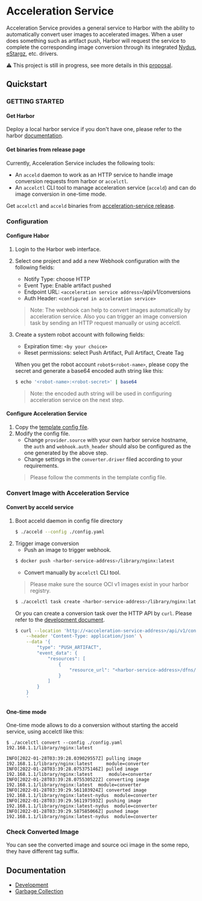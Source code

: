 # Acceleration Service

Acceleration Service provides a general service to Harbor with the ability to automatically convert user images to accelerated images. When a user does something such as artifact push, Harbor will request the service to complete the corresponding image conversion through its integrated [Nydus](https://github.com/dragonflyoss/image-service),
[eStargz](https://github.com/containerd/stargz-snapshotter), etc. drivers.

⚠️ This project is still in progress, see more details in this [proposal](https://github.com/goharbor/community/pull/167).

## Quickstart
### GETTING STARTED

#### Get Harbor

Deploy a local harbor service if you don't have one, please refer to the harbor [documentation](https://goharbor.io/docs/latest/install-config).

#### Get binaries from release page

Currently, Acceleration Service includes the following tools:

- An `acceld` daemon to work as an HTTP service to handle image conversion requests from harbor or `accelctl`.
- An `accelctl` CLI tool to manage acceleration service (`acceld`) and can do image conversion in one-time mode.

Get `accelctl` and `acceld` binaries from [acceleration-service release](https://github.com/goharbor/acceleration-service/releases/latest).

### Configuration

#### Configure Habor

1. Login to the Harbor web interface.
2. Select one project and add a new Webhook configuration with the following fields:
    * Notify Type: choose HTTP
    * Event Type: Enable artifact pushed
    * Endpoint URL: `<acceleration service address>`/api/v1/conversions
    * Auth Header: `<configured in acceleration service>`
    > Note: The webhook can help to convert images automatically by acceleration service.
    > Also you can trigger an image conversion task by sending an HTTP request manually or using accelctl.

3. Create a system robot account with following fields:
    * Expiration time: `<by your choice>`
    * Reset permissions: select Push Artifact, Pull Artifact, Create Tag

    When you get the robot account `robot$<robot-name>`, please copy the secret and
    generate a base64 encoded auth string like this:

    ```bash
    $ echo '<robot-name>:<robot-secret>' | base64
    ```
    > Note: the encoded auth string will be used in configuring acceleration service on the next step.

#### Configure Acceleration Service

1. Copy the [template config file](https://github.com/goharbor/acceleration-service/tree/main/misc/config).
2. Modify the config file.
    * Change `provider.source` with your own harbor service hostname, the `auth` and
    `webhook.auth_header` should also be configured as the one generated by the above step.
    * Change settings in the `converter.driver` filed according to your requirements.
    > Please follow the comments in the template config file.

### Convert Image with Acceleration Service

#### Convert by acceld service
1. Boot acceld daemon in config file directory
    ```bash
    $ ./acceld --config ./config.yaml
    ```
2. Trigger image conversion
    * Push an image to trigger webhook.
    ```bash
    $ docker push <harbor-service-address>/library/nginx:latest
    ```
    * Convert manually by `accelctl` CLI tool.
    > Please make sure the source OCI v1 images exist in your harbor registry.
    ```bash
    $ ./accelctl task create <harbor-service-address>/library/nginx:latest
    ```
    Or you can create a conversion task over the HTTP API by `curl`. Please
    refer to the [development document](./docs/development.md#api).
    ```bash
    $ curl --location 'http://<acceleration-service-address>/api/v1/conversions?sync=$snyc' \
        --header 'Content-Type: application/json' \
        --data '{
            "type": "PUSH_ARTIFACT",
            "event_data": {
                "resources": [
                    {
                        "resource_url": "<harbor-service-address>/dfns/alpine:latest"
                    }
                ]
            }
        }
        '
    ```

#### One-time mode

One-time mode allows to do a conversion without starting the acceld service, using accelctl like this:
```
$ ./accelctl convert --config ./config.yaml 192.168.1.1/library/nginx:latest

INFO[2022-01-28T03:39:28.039029557Z] pulling image 192.168.1.1/library/nginx:latest     module=converter
INFO[2022-01-28T03:39:28.075375146Z] pulled image 192.168.1.1/library/nginx:latest      module=converter
INFO[2022-01-28T03:39:28.075530522Z] converting image 192.168.1.1/library/nginx:latest  module=converter
INFO[2022-01-28T03:39:29.561103924Z] converted image 192.168.1.1/library/nginx:latest-nydus  module=converter
INFO[2022-01-28T03:39:29.561197593Z] pushing image 192.168.1.1/library/nginx:latest-nydus  module=converter
INFO[2022-01-28T03:39:29.587585066Z] pushed image 192.168.1.1/library/nginx:latest-nydus  module=converter
```

### Check Converted Image

You can see the converted image and source oci image in the some repo, they have different tag suffix.

## Documentation

* [Development](./docs/development.md)
* [Garbage Collection](./docs/garbage-collection.md)